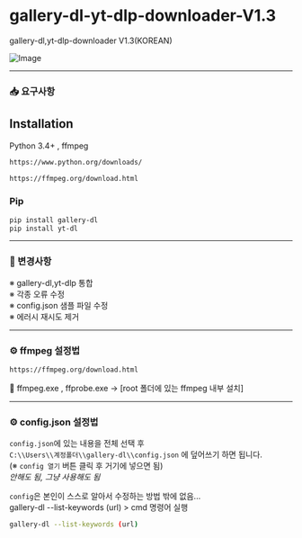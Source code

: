 # gallery-dl-yt-dlp-downloader-V1.3
gallery-dl,yt-dlp-downloader V1.3(KOREAN)

![Image](https://github.com/user-attachments/assets/6dd121af-1a3d-4dfa-b120-b2449e8ef236)

---

### 📥 요구사항

## Installation
Python 3.4+  , ffmpeg
```bash
https://www.python.org/downloads/
```
```bash
https://ffmpeg.org/download.html
```

### Pip
```bash
pip install gallery-dl
pip install yt-dl 
```
---

### 🔧 변경사항
※ gallery-dl,yt-dlp 통합<br>
※ 각종 오류 수정<br>
※ config.json 샘플 파일 수정 <br>
※ 에러시 재시도 제거 <br>

---
### ⚙️ ffmpeg 설정법
```bash
https://ffmpeg.org/download.html
```
📁 ffmpeg.exe , ffprobe.exe -> [root 폴더에 있는 ffmpeg 내부 설치] 

---

### ⚙️ config.json 설정법
`config.json`에 있는 내용을 전체 선택 후  
`C:\\Users\\계정폴더\\gallery-dl\\config.json` 에 덮어쓰기 하면 됩니다.  
(※ `config 열기` 버튼 클릭 후 거기에 넣으면 됨)  
*안해도 됨, 그냥 사용해도 됨*

`config`은 본인이 스스로 알아서 수정하는 방법 밖에 없음...  
gallery-dl --list-keywords (url) > cmd 명령어 실행

```bash
gallery-dl --list-keywords (url)
```
